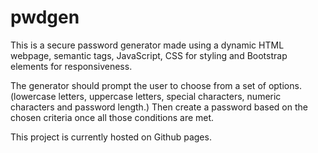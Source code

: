 # pwdgen

This is a secure password generator made using a dynamic HTML webpage, semantic tags, JavaScript, CSS for styling and Bootstrap elements for responsiveness.

The generator should prompt the user to choose from a set of options. (lowercase letters, uppercase letters, special characters, numeric characters and password length.) Then create a password based on the chosen criteria once all those conditions are met.

This project is currently hosted on Github pages.